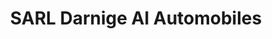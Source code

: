 ---
title: "SARL Darnige Al Automobiles"
url: /tremolat/sarl-darnige-al-automobiles/
shop: Autowerkstatt
---